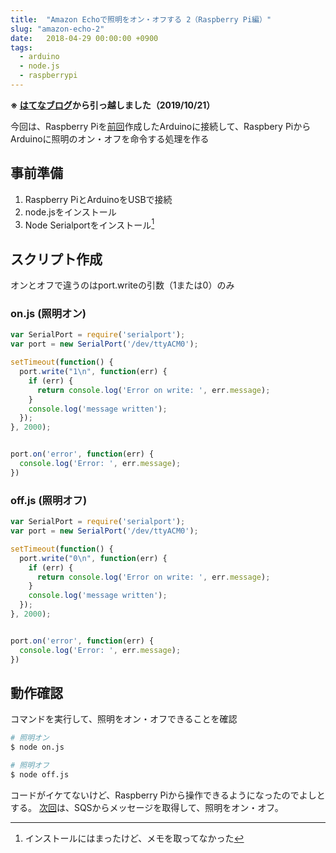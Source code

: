 ```yaml
---
title:  "Amazon Echoで照明をオン・オフする 2（Raspberry Pi編）"
slug: "amazon-echo-2"
date:   2018-04-29 00:00:00 +0900
tags: 
  - arduino
  - node.js
  - raspberrypi
---
```

**※ [はてなブログ](https://tatata.hatenablog.jp/entry/2018/04/29/123744)から引っ越しました（2019/10/21）**

今回は、Raspberry Piを[前回](/2018/04/22/amazon-echo-1)作成したArduinoに接続して、Raspbery PiからArduinoに照明のオン・オフを命令する処理を作る

## 事前準備

1. Raspberry PiとArduinoをUSBで接続
1. node.jsをインストール
1. Node Serialportをインストール[^1] 

## スクリプト作成

オンとオフで違うのはport.writeの引数（1または0）のみ

### on.js (照明オン)

```javascript
var SerialPort = require('serialport');
var port = new SerialPort('/dev/ttyACM0');

setTimeout(function() {
  port.write("1\n", function(err) {
    if (err) {
      return console.log('Error on write: ', err.message);
    }
    console.log('message written');
  });
}, 2000);


port.on('error', function(err) {
  console.log('Error: ', err.message);
})
```

### off.js (照明オフ)

```javascript
var SerialPort = require('serialport');
var port = new SerialPort('/dev/ttyACM0');

setTimeout(function() {
  port.write("0\n", function(err) {
    if (err) {
      return console.log('Error on write: ', err.message);
    }
    console.log('message written');
  });
}, 2000);


port.on('error', function(err) {
  console.log('Error: ', err.message);
})
```

## 動作確認

コマンドを実行して、照明をオン・オフできることを確認

```bash
# 照明オン
$ node on.js

# 照明オフ
$ node off.js
```

コードがイケてないけど、Raspberry Piから操作できるようになったのでよしとする。
[次回](/2018/05/02/amazon-echo-3)は、SQSからメッセージを取得して、照明をオン・オフ。

[^1]: インストールにはまったけど、メモを取ってなかった
